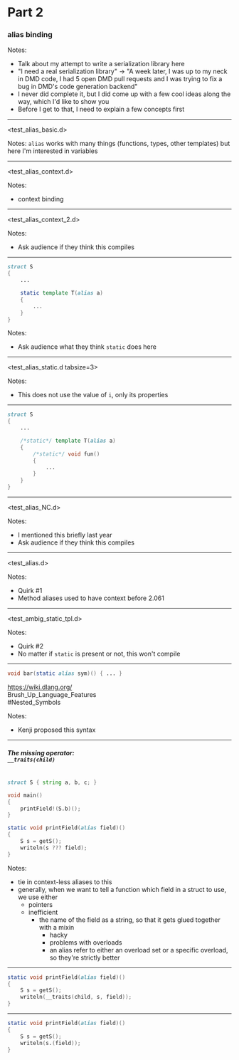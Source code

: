 # Part 2

### alias binding

Notes:
- Talk about my attempt to write a serialization library here
- "I need a real serialization library" -> "A week later, I was up to my neck in DMD code, I had 5 open DMD pull requests and I was trying to fix a bug in DMD's code generation backend"
- I never did complete it, but I did come up with a few cool ideas along the way, which I'd like to show you
- Before I get to that, I need to explain a few concepts first

----

<test_alias_basic.d>

Notes:
`alias` works with many things (functions, types, other templates) but here I'm interested in variables

----

<test_alias_context.d>

Notes:
- context binding

----

<!--
<test_alias_context_ro.d>

----
-->

<test_alias_context_2.d>

Notes:
- Ask audience if they think this compiles

----

```d
struct S
{
	...

	static template T(alias a)
	{
		...
	}
}
```

Notes:
- Ask audience what they think `static` does here

----

<test_alias_static.d tabsize=3>

Notes:
- This does not use the value of `i`, only its properties

----

```d
struct S
{
	...

	/*static*/ template T(alias a)
	{
		/*static*/ void fun()
		{
			...
		}
	}
}
```

----

<!--
<test_alias_static_2.d tabsize=3>

----
-->

<test_alias_NC.d>

Notes:
- I mentioned this briefly last year
- Ask audience if they think this compiles

----

<test_alias.d>

Notes:
- Quirk #1
- Method aliases used to have context before 2.061

----

<test_ambig_static_tpl.d>

Notes:
- Quirk #2
- No matter if `static` is present or not, this won't compile

----


```d
void bar(static alias sym)() { ... }
```

<a href="https://wiki.dlang.org/Brush_Up_Language_Features#Nested_Symbols">https://wiki.dlang.org/<br>Brush_Up_Language_Features<br>#Nested_Symbols

<style> <ID> p { font-size: 75%; } </style>

Notes:
- Kenji proposed this syntax

----

<!-- taskPool.parallel thing

----
-->

##### The missing operator:<br>`__traits(child)`

```d

struct S { string a, b, c; }

void main()
{
	printField!(S.b)();
}

static void printField(alias field)()
{
	S s = getS();
	writeln(s ??? field);
}
```

Notes:
- tie in context-less aliases to this
- generally, when we want to tell a function which field in a struct to use, we use either
    - pointers
    - inefficient
        - the name of the field as a string, so that it gets glued together with a mixin
          - hacky
          - problems with overloads
          - an alias refer to either an overload set or a specific overload, so they're strictly better

----

```d
static void printField(alias field)()
{
	S s = getS();
	writeln(__traits(child, s, field));
}
```

----

```d
static void printField(alias field)()
{
	S s = getS();
	writeln(s.(field));
}
```
